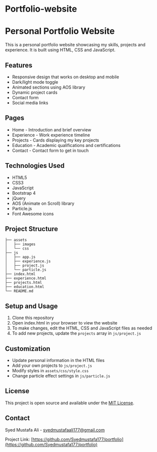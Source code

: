 # Portfolio-website

# Personal Portfolio Website

This is a personal portfolio website showcasing my skills, projects and experience. It is built using HTML, CSS and JavaScript.

## Features

- Responsive design that works on desktop and mobile
- Dark/light mode toggle
- Animated sections using AOS library
- Dynamic project cards
- Contact form
- Social media links

## Pages

- Home - Introduction and brief overview
- Experience - Work experience timeline  
- Projects - Cards displaying my key projects
- Education - Academic qualifications and certifications
- Contact - Contact form to get in touch

## Technologies Used

- HTML5
- CSS3 
- JavaScript
- Bootstrap 4
- jQuery
- AOS (Animate on Scroll) library
- Particle.js
- Font Awesome icons

## Project Structure

```
├── assets
│   ├── images
│   └── css
├── js
│   ├── app.js  
│   ├── experience.js
│   ├── project.js
│   └── particle.js
├── index.html
├── experience.html  
├── projects.html
├── education.html
└── README.md
```

## Setup and Usage

1. Clone this repository
2. Open index.html in your browser to view the website
3. To make changes, edit the HTML, CSS and JavaScript files as needed
4. To add new projects, update the `projects` array in `js/project.js`

## Customization 

- Update personal information in the HTML files
- Add your own projects to `js/project.js` 
- Modify styles in `assets/css/style.css`
- Change particle effect settings in `js/particle.js`

## License

This project is open source and available under the [MIT License](LICENSE).

## Contact

Syed Mustafa Ali - [syedmustafaali177@gmail.com](mailto:syedmustafaali177@gmail.com)

Project Link: [https://github.com/Syedmustafa177/portfolio](https://github.com/Syedmustafa177/portfolio)
